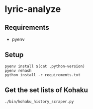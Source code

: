 # lyric-analyze

## Requirements

- pyenv

## Setup

```
pyenv install $(cat .python-version)
pyenv rehash
python install -r requirements.txt
```

## Get the set lists of Kohaku

```
./bin/kohaku_history_scraper.py
```
